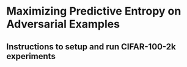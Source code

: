 # Maximizing Predictive Entropy on Adversarial Examples

## Instructions to setup and run CIFAR-100-2k experiments